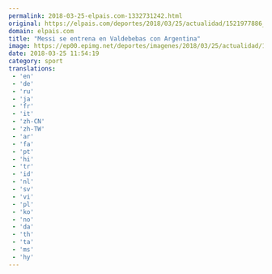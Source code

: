 ```yaml
---
permalink: 2018-03-25-elpais.com-1332731242.html
original: https://elpais.com/deportes/2018/03/25/actualidad/1521977886_108456.html#?ref=rss&format=simple&link=link
domain: elpais.com
title: "Messi se entrena en Valdebebas con Argentina"
image: https://ep00.epimg.net/deportes/imagenes/2018/03/25/actualidad/1521977886_108456_1521978017_rrss_normal.jpg
date: 2018-03-25 11:54:19
category: sport
translations: 
 - 'en'
 - 'de'
 - 'ru'
 - 'ja'
 - 'fr'
 - 'it'
 - 'zh-CN'
 - 'zh-TW'
 - 'ar'
 - 'fa'
 - 'pt'
 - 'hi'
 - 'tr'
 - 'id'
 - 'nl'
 - 'sv'
 - 'vi'
 - 'pl'
 - 'ko'
 - 'no'
 - 'da'
 - 'th'
 - 'ta'
 - 'ms'
 - 'hy'
---
```


